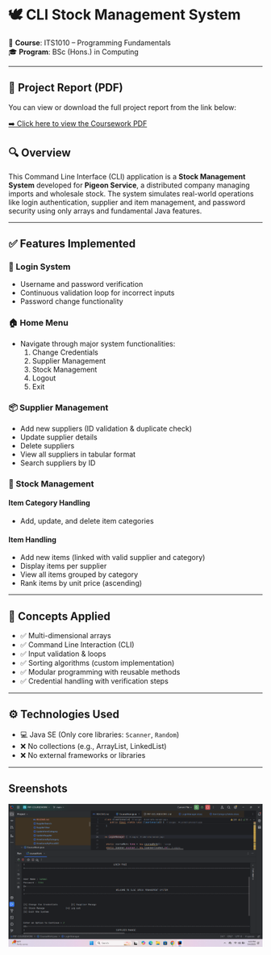 # 🕊️ CLI Stock Management System

📌 **Course**: ITS1010 – Programming Fundamentals  
🎓 **Program**: BSc (Hons.) in Computing  


---

## 📄 Project Report (PDF)

You can view or download the full project report from the link below:

[➡️ Click here to view the Coursework PDF](./Coursework_Report.pdf)

## 🔍 Overview

This Command Line Interface (CLI) application is a **Stock Management System** developed for **Pigeon Service**, a distributed company managing imports and wholesale stock. The system simulates real-world operations like login authentication, supplier and item management, and password security using only arrays and fundamental Java features.

---

## ✅ Features Implemented

### 🔐 Login System
- Username and password verification
- Continuous validation loop for incorrect inputs
- Password change functionality

### 🏠 Home Menu
- Navigate through major system functionalities:
  1. Change Credentials  
  2. Supplier Management  
  3. Stock Management  
  4. Logout  
  5. Exit  

### 📦 Supplier Management
- Add new suppliers (ID validation & duplicate check)
- Update supplier details
- Delete suppliers
- View all suppliers in tabular format
- Search suppliers by ID

### 🧮 Stock Management
#### Item Category Handling
- Add, update, and delete item categories

#### Item Handling
- Add new items (linked with valid supplier and category)
- Display items per supplier
- View all items grouped by category
- Rank items by unit price (ascending)

---

## 🧠 Concepts Applied

- ✅ Multi-dimensional arrays  
- ✅ Command Line Interaction (CLI)  
- ✅ Input validation & loops  
- ✅ Sorting algorithms (custom implementation)  
- ✅ Modular programming with reusable methods  
- ✅ Credential handling with verification steps

---

## ⚙️ Technologies Used

- 💻 Java SE (Only core libraries: `Scanner`, `Random`)
- ❌ No collections (e.g., ArrayList, LinkedList)
- ❌ No external frameworks or libraries

---

## Sreenshots
![image alt](https://github.com/lakmal-yapa-22/PRF-COURSEWORK/blob/19130fa347e7f41f548d919ef3159812156bd8fc/Screenshot%202025-05-04%20180520.png)



